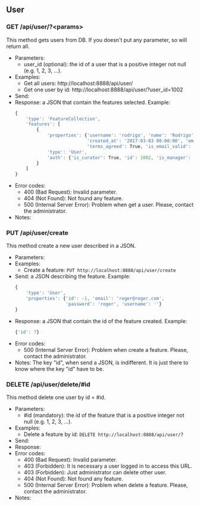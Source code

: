 ## User


### GET /api/user/?\<params>

This method gets users from DB. If you doesn't put any parameter, so will return all.
- Parameters:
    - user_id (optional): the id of a user that is a positive integer not null (e.g. 1, 2, 3, ...).
- Examples:
     - Get all users: http://localhost:8888/api/user/
     - Get one user by id: http://localhost:8888/api/user/?user_id=1002
- Send:
- Response: a JSON that contain the features selected. Example:
    ```javascript
    {
        'type': 'FeatureCollection',
        'features': [
            {
                'properties': {'username': 'rodrigo', 'name': 'Rodrigo', 'id': 1002,
                               'created_at': '2017-03-03 00:00:00', 'email': 'rodrigo@admin.com',
                               'terms_agreed': True, 'is_email_valid': True},
                'type': 'User',
                'auth': {'is_curator': True, 'id': 1002, 'is_manager': True, 'is_admin': True}
            }
        ]
    }
    ```
- Error codes:
    - 400 (Bad Request): Invalid parameter.
    - 404 (Not Found): Not found any feature.
    - 500 (Internal Server Error): Problem when get a user. Please, contact the administrator.
- Notes:


### PUT /api/user/create

This method create a new user described in a JSON.
- Parameters:
- Examples:
     - Create a feature: ```PUT http://localhost:8888/api/user/create```
- Send: a JSON describing the feature. Example:
    ```javascript
    {
        'type': 'User',
        'properties': {'id': -1, 'email': 'roger@roger.com',
                       'password': 'roger', 'username': ''}
    }
    ```
- Response: a JSON that contain the id of the feature created. Example:
    ```javascript
    {'id': 7}
    ```
- Error codes:
    - 500 (Internal Server Error): Problem when create a feature. Please, contact the administrator.
- Notes: The key "id", when send a JSON, is indifferent. It is just there to know where the key "id" have to be.


<!-- - PUT /api/user/update -->


### DELETE /api/user/delete/#id

This method delete one user by id = #id.
- Parameters:
    - #id (mandatory): the id of the feature that is a positive integer not null (e.g. 1, 2, 3, ...).
- Examples:
     - Delete a feature by id: ```DELETE http://localhost:8888/api/user/7```
- Send:
- Response:
- Error codes:
    - 400 (Bad Request): Invalid parameter.
    - 403 (Forbidden): It is necessary a user logged in to access this URL.
    - 403 (Forbidden): Just administrator can delete other user.
    - 404 (Not Found): Not found any feature.
    - 500 (Internal Server Error): Problem when delete a feature. Please, contact the administrator.
- Notes:
